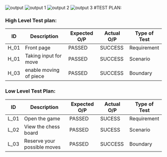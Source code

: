 ![output](https://user-images.githubusercontent.com/94169797/142774440-07b8559b-4645-4490-98a2-c7a215556634.jpg)
![output 1](https://user-images.githubusercontent.com/94169797/142774453-50f61962-3720-4e68-b0c2-28ca97e4d350.jpg)
![output 2](https://user-images.githubusercontent.com/94169797/142774458-cf1c95b1-3537-40bf-8364-99ad47bb4825.jpg)
![output 3](https://user-images.githubusercontent.com/94169797/142774461-6b397fe5-a994-409b-8591-8afa3dc4576b.jpg)
#TEST PLAN:
### High Level Test plan:
| ID    | Description                             | Expected O/P | Actual O/P | Type of Test |
|-------|-----------------------------------------| ------------ | ---------- | ------------ |
| H_01  |Front page                   |PASSED        |SUCCESS     | Requirement  |
| H_01  |Taking input for move                          |PASSED        |SUCCESS     | Scenario     |
| H_03  |enable moving of piece             |PASSED        |SUCCESS     | Boundary     |


### Low Level Test Plan:
| ID    | Description           | Expected O/P | Actual O/P | Type of Test | 
|-------|-----------------------| ------------ | -----------| ------------ |
| L_01  |Open the game           | PASSED       |SUCESS      | Requirement  |
| L_02  |View the chess board| PASSED       |SUCESS      | Scenario     |
| L_03  |Reserve your possible moves     | PASSED       |SUCCESS     | Boundary     |
